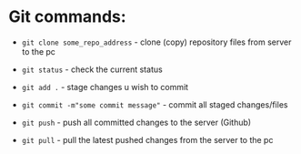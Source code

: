 # Git commands:

- `git clone some_repo_address` - clone (copy) repository files from server to the pc

- `git status` - check the current status

- `git add .` - stage changes u wish to commit

- `git commit -m"some commit message"` - commit all staged changes/files

- `git push` - push all committed changes to the server (Github)

- `git pull` - pull the latest pushed changes from the server to the pc